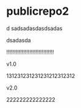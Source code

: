publicrepo2
===========

d
sadsadasdasdsadas

dsadasda

!!!!!!!!!!!!!!!!!!!!!!!!!!!!!!!


v1.0

131231231231231212312312

v2.0

222222222222222